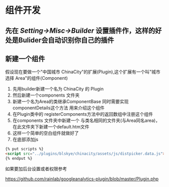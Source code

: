 # 组件开发

## 先在 *Setting->Misc->Builder* 设置插件作，这样的好处是Bulider会自动识别你自己的插件 

## 新建一个组件

 假设现在要做一个"中国城市 ChinaCity"的扩展(Plugin),这个扩展有一个叫"城市选择 Area"的组件(Component)

1. 先用builder新建一个名为 ChinaCity 的 Plugin
1. 然后新建一个components 文件夹
1. 新建一个名为Area的类继承ComponentBase 同时需要实现componentDetails这个方法 用来介绍这个组件
1. 在Plugin类中的 registerComponents方法中的返回数组中注册这个组件
1. 在components 文件夹中新建一个 与类名相同的文件夹(与Area同名area)，在此文件夹下新建一个default.htm文件
1. 这样一个简单的空白组件就做好了
1. 在底部添加js

  ```html
  {% put scripts %}
  <script src="../plugins/blskye/chinacity/assets/js/distpicker.data.js"></script>
  {% endput %}
  ```

  如果要加后台设置或者权限参考

  https://github.com/rainlab/googleanalytics-plugin/blob/master/Plugin.php
